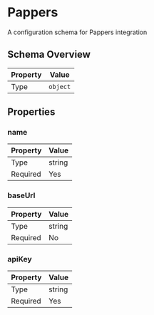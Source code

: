 # Pappers

A configuration schema for Pappers integration

## Schema Overview

| Property | Value |
|----------|-------|
| Type | `object` |

## Properties

### name

| Property | Value |
|----------|-------|
| Type | string |
| Required | Yes |

### baseUrl

| Property | Value |
|----------|-------|
| Type | string |
| Required | No |

### apiKey

| Property | Value |
|----------|-------|
| Type | string |
| Required | Yes |

